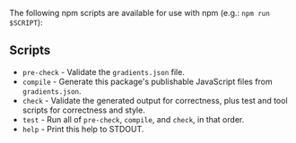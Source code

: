 The following npm scripts are available for use with npm (e.g.: `npm run $SCRIPT`):

## Scripts

*   `pre-check` - Validate the `gradients.json` file.
*   `compile` - Generate this package's publishable JavaScript files from `gradients.json`.
*   `check` - Validate the generated output for correctness, plus test and tool scripts for correctness and style.
*   `test` - Run all of `pre-check`, `compile`, and `check`, in that order.
*   `help` - Print this help to STDOUT.

